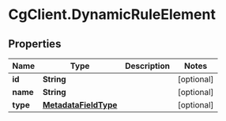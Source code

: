 # CgClient.DynamicRuleElement

## Properties

Name | Type | Description | Notes
------------ | ------------- | ------------- | -------------
**id** | **String** |  | [optional] 
**name** | **String** |  | [optional] 
**type** | [**MetadataFieldType**](MetadataFieldType.md) |  | [optional] 


